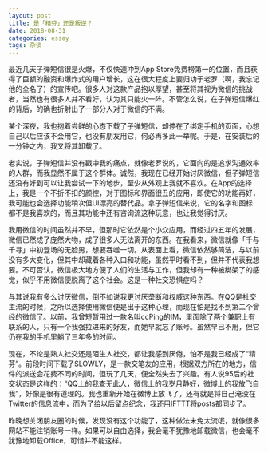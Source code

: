 ```yaml
---
layout: post
title: 是「精芬」还是叛逆？
date: 2018-08-31
categories: essay
tags: 杂谈
---
```


最近几天子弹短信很是火爆，不仅快速冲到App Store免费榜第一的位置，而且获得了巨额的融资和爆炸式的用户增长，这在很大程度上要归功于老罗（啊，我忘记他的全名了）的宣传吧。很多人对这款产品抱以厚望，甚至将其视为微信的挑战者，当然也有很多人并不看好，认为其只能火一阵。不管怎么说，在子弹短信爆红的背后，的确也折射出了一部分人对于微信的不满。

某个深夜，我也抱着尝鲜的心态下载了子弹短信，却停在了绑定手机的页面，心想自己以后应该不会用它，也没有朋友用它，何必再多此一举呢。于是，在安装后的一分钟之内，我又将其卸载了。

老实说，子弹短信并没有戳中我的痛点，就像老罗说的，它面向的是追求沟通效率的人群，而我显然不属于这个群体。诚然，我现在已经开始讨厌微信，但子弹短信还没有好到可以让我尝试一下的地步，至少从外观上我就不喜欢。在App的选择上，我是一个不折不扣的颜控，对于图标和界面很丑的应用，即使它的功能再好，我可能也会选择功能稍次但UI漂亮的替代品。拿子弹短信来说，它的名字和图标都不是我喜欢的，而且其功能中还有咨询流这种玩意，也让我觉得讨厌。

我用微信的时间虽然并不早，但那时它依然是个小众应用，而经过四五年的发展，微信已然成了庞然大物，成了很多人无法离开的东西。在我看来，微信就像「千与千寻」中初登场的无脸男，想要吞噬一切。从表面上看，微信依然够简洁，与以前没有多大变化，但其中却藏着各种入口和功能，虽然平时看不到，但并不代表我想要。不可否认，微信极大地方便了人们的生活与工作，但我却有一种被绑架了的感觉，似乎不用微信便脱离了这个社会。这是一种社交恐惧症吗？

与其说我有多么讨厌微信，倒不如说我更讨厌垄断和权威这种东西。在QQ是社交主流的时候，之所以选择使用微信便是出于这种心理，而现在怕是找不到第二个曾经的微信了。以前，我曾短暂用过一款名叫ccPing的IM，里面除了两个兼职上有联系的人，只有一个我强拉进来的好友，而她早就忘了账号。虽然早已不用，但它仍在我的手机里躺了三年多的时间。

现在，不论是熟人社交还是陌生人社交，都让我感到厌倦，怕不是我已经成了“精芬”。前段时间下载了SLOWLY，是一款交笔友的应用，根据双方所在的地方，信件的派送会花费不同的时间，但玩了几天，便全然失去了兴趣。有人说95后的社交状态是这样的：“QQ上的我查无此人，微信上的我岁月静好，微博上的我放飞自我”，好像是很有道理的。我也重新开始在微博上放飞了，还有就是将自己淹没在Twitter的信息流中，而为了给以后留点纪念，我还用IFTTT将posts都同步了。

昨晚想关闭朋友圈的时候，发现没有这个功能了，这种做法未免太流氓，就像很多网站不能注销账号一样。如果可以自由选择，我会毫不犹豫地卸载微信，也会毫不犹豫地卸载Office，可惜并不能这样。